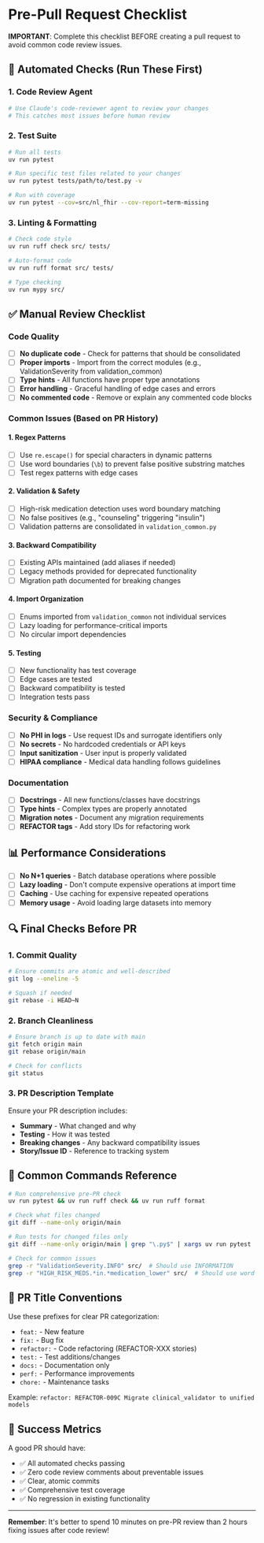 # Pre-Pull Request Checklist

**IMPORTANT**: Complete this checklist BEFORE creating a pull request to avoid common code review issues.

## 🤖 Automated Checks (Run These First)

### 1. Code Review Agent
```bash
# Use Claude's code-reviewer agent to review your changes
# This catches most issues before human review
```

### 2. Test Suite
```bash
# Run all tests
uv run pytest

# Run specific test files related to your changes
uv run pytest tests/path/to/test.py -v

# Run with coverage
uv run pytest --cov=src/nl_fhir --cov-report=term-missing
```

### 3. Linting & Formatting
```bash
# Check code style
uv run ruff check src/ tests/

# Auto-format code
uv run ruff format src/ tests/

# Type checking
uv run mypy src/
```

## ✅ Manual Review Checklist

### Code Quality
- [ ] **No duplicate code** - Check for patterns that should be consolidated
- [ ] **Proper imports** - Import from the correct modules (e.g., ValidationSeverity from validation_common)
- [ ] **Type hints** - All functions have proper type annotations
- [ ] **Error handling** - Graceful handling of edge cases and errors
- [ ] **No commented code** - Remove or explain any commented code blocks

### Common Issues (Based on PR History)

#### 1. Regex Patterns
- [ ] Use `re.escape()` for special characters in dynamic patterns
- [ ] Use word boundaries (`\b`) to prevent false positive substring matches
- [ ] Test regex patterns with edge cases

#### 2. Validation & Safety
- [ ] High-risk medication detection uses word boundary matching
- [ ] No false positives (e.g., "counseling" triggering "insulin")
- [ ] Validation patterns are consolidated in `validation_common.py`

#### 3. Backward Compatibility
- [ ] Existing APIs maintained (add aliases if needed)
- [ ] Legacy methods provided for deprecated functionality
- [ ] Migration path documented for breaking changes

#### 4. Import Organization
- [ ] Enums imported from `validation_common` not individual services
- [ ] Lazy loading for performance-critical imports
- [ ] No circular import dependencies

#### 5. Testing
- [ ] New functionality has test coverage
- [ ] Edge cases are tested
- [ ] Backward compatibility is tested
- [ ] Integration tests pass

### Security & Compliance
- [ ] **No PHI in logs** - Use request IDs and surrogate identifiers only
- [ ] **No secrets** - No hardcoded credentials or API keys
- [ ] **Input sanitization** - User input is properly validated
- [ ] **HIPAA compliance** - Medical data handling follows guidelines

### Documentation
- [ ] **Docstrings** - All new functions/classes have docstrings
- [ ] **Type hints** - Complex types are properly annotated
- [ ] **Migration notes** - Document any migration requirements
- [ ] **REFACTOR tags** - Add story IDs for refactoring work

## 📊 Performance Considerations
- [ ] **No N+1 queries** - Batch database operations where possible
- [ ] **Lazy loading** - Don't compute expensive operations at import time
- [ ] **Caching** - Use caching for expensive repeated operations
- [ ] **Memory usage** - Avoid loading large datasets into memory

## 🔍 Final Checks Before PR

### 1. Commit Quality
```bash
# Ensure commits are atomic and well-described
git log --oneline -5

# Squash if needed
git rebase -i HEAD~N
```

### 2. Branch Cleanliness
```bash
# Ensure branch is up to date with main
git fetch origin main
git rebase origin/main

# Check for conflicts
git status
```

### 3. PR Description Template
Ensure your PR description includes:
- **Summary** - What changed and why
- **Testing** - How it was tested
- **Breaking changes** - Any backward compatibility issues
- **Story/Issue ID** - Reference to tracking system

## 🚀 Common Commands Reference

```bash
# Run comprehensive pre-PR check
uv run pytest && uv run ruff check && uv run ruff format

# Check what files changed
git diff --name-only origin/main

# Run tests for changed files only
git diff --name-only origin/main | grep "\.py$" | xargs uv run pytest

# Check for common issues
grep -r "ValidationSeverity.INFO" src/  # Should use INFORMATION
grep -r "HIGH_RISK_MEDS.*in.*medication_lower" src/  # Should use word boundaries
```

## 📝 PR Title Conventions

Use these prefixes for clear PR categorization:
- `feat:` - New feature
- `fix:` - Bug fix
- `refactor:` - Code refactoring (REFACTOR-XXX stories)
- `test:` - Test additions/changes
- `docs:` - Documentation only
- `perf:` - Performance improvements
- `chore:` - Maintenance tasks

Example: `refactor: REFACTOR-009C Migrate clinical_validator to unified models`

## 🎯 Success Metrics

A good PR should have:
- ✅ All automated checks passing
- ✅ Zero code review comments about preventable issues
- ✅ Clear, atomic commits
- ✅ Comprehensive test coverage
- ✅ No regression in existing functionality

---

**Remember**: It's better to spend 10 minutes on pre-PR review than 2 hours fixing issues after code review!